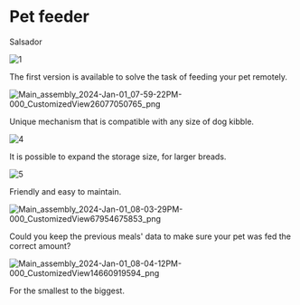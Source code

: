 # Pet feeder

Salsador

![1](https://github.com/Bifanas/Pet-feeder-Salsador/assets/57753338/a675ab2a-001c-4602-972e-dc04ac68dd0e)

The first version is available to solve the task of feeding your pet remotely.

![Main_assembly_2024-Jan-01_07-59-22PM-000_CustomizedView26077050765_png](https://github.com/Bifanas/Pet-feeder-Salsador/assets/57753338/5422933a-c39f-4e4f-a169-8b9e6703cd65)

Unique mechanism that is compatible with any size of dog kibble. 

![4](https://github.com/Bifanas/Pet-feeder-Salsador/assets/57753338/cbb5bf70-5de1-44f9-ad2d-8fe3d088529f)

It is possible to expand the storage size, for larger breads.

![5](https://github.com/Bifanas/Pet-feeder-Salsador/assets/57753338/ba710525-57b7-4498-854e-5c0d89127e2f)

Friendly and easy to maintain.

![Main_assembly_2024-Jan-01_08-03-29PM-000_CustomizedView67954675853_png](https://github.com/Bifanas/Pet-feeder-Salsador/assets/57753338/ea6b6703-733d-458f-bc58-6ce20b92db19)

Could you keep the previous meals' data to make sure your pet was fed the correct amount?

![Main_assembly_2024-Jan-01_08-04-12PM-000_CustomizedView14660919594_png](https://github.com/Bifanas/Pet-feeder-Salsador/assets/57753338/1238fff4-0a9b-459a-94bc-29287b0740e0)

For the smallest to the biggest.
